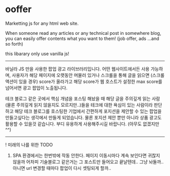 # ooffer
Marketting js for any html web site.

When someone read any articles or any technical post in somewhere blog, 
you can easily offer contents what you want to them! (job offer, ads ...and so forth)

this libarary only use vanilla js!

---------

바닐라 JS 만을 사용한 팝업 광고 라이브러리입니다.
어떤 웹사이트에서든 사용 가능하며, 사용자가 해당 페이지에 오랫동안 머물러 있거나
스크롤을 통해 글을 읽으면 (스크롤 액션이 있을 경우) score가 올라가고 
해당 score가 웹 호스트가 설정한 max score를 넘어서면 광고 팝업이 노출됩니다.

테크 블로그 같은 곳에서 핵심 개념을 포스팅 해놨을 때 해당 글을 주의깊게 읽는 사람(물론 주의깊게 읽지 않을지도 모르지만..)들을 테크에 대한 욕심이 있는 사람이라 판단하고 해당 테크 블로그를 호스팅한 기업에서 간편하게 포지션을 제안할 수 있는 팝업을 만들고싶다는 생각에서 만들게 되었습니다. 
물론 포지션 제안 뿐만 아니라 상품 광고도 활용할 수 있을것 같습니다.
부디 유용하게 사용해주시길 바랍니다. (아무도 없겠지만 ^^)

----------
! 미래의 나를 위한 TODO 
1. SPA 환경에서는 한번밖에 작동 안한다. 페이지 이동시마다 계속 보인다면 귀찮지 않을까 어차피 
기술블로그 같은거는 그 포스트만 들어오고 끝날텐데.. 그냥 놔둘까.. 아니면 url 변경할 때마다 팝업이
다시 셋팅되게 할까..
